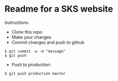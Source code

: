 # Readme for a SKS website

Instructions.

* Clone this repo
* Make your changes
* Commit changes and push to github
```
$ git commit -a -m "message"
$ git push
```

* Push to production:
```
$ git push production master
```
